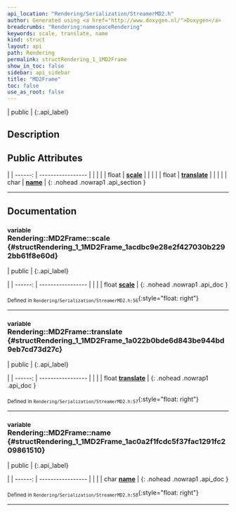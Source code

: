 ```yaml
---
api_location: "Rendering/Serialization/StreamerMD2.h"
author: Generated using <a href="http://www.doxygen.nl/">Doxygen</a>
breadcrumbs: "Rendering:namespaceRendering"
keywords: scale, translate, name
kind: struct
layout: api
path: Rendering
permalink: structRendering_1_1MD2Frame
show_in_toc: false
sidebar: api_sidebar
title: "MD2Frame"
toc: false
use_as_root: false
---
```


| public |
{:.api_label}

## Description





## Public Attributes

|
| ------: | ----------------- |
|  | |
| float | **[scale](#structRendering_1_1MD2Frame_1acdbc9e28e2f427030b2292bb61f8e60d)**  |
|  | |
| float | **[translate](#structRendering_1_1MD2Frame_1a022b0bde6d843be944bd9eb7cd73d27c)**  |
|  | |
| char | **[name](#structRendering_1_1MD2Frame_1ac0a2f1fcdc5f37fac1291fc209861510)**  |
{: .nohead .nowrap1 .api_section }


-------------------------------------------------------------------

## Documentation

### <small>variable</small><br/> Rendering::MD2Frame::scale {#structRendering_1_1MD2Frame_1acdbc9e28e2f427030b2292bb61f8e60d}

| public |
{:.api_label}

|
| ------: | ----------------- |
|  |
| float **[scale](#structRendering_1_1MD2Frame_1acdbc9e28e2f427030b2292bb61f8e60d)**  |
{: .nohead .nowrap1 .api_doc }





<sub>Defined in `Rendering/Serialization/StreamerMD2.h:56`</sub>{:style="float: right"}

-------------------------------------------------------------------

### <small>variable</small><br/> Rendering::MD2Frame::translate {#structRendering_1_1MD2Frame_1a022b0bde6d843be944bd9eb7cd73d27c}

| public |
{:.api_label}

|
| ------: | ----------------- |
|  |
| float **[translate](#structRendering_1_1MD2Frame_1a022b0bde6d843be944bd9eb7cd73d27c)**  |
{: .nohead .nowrap1 .api_doc }





<sub>Defined in `Rendering/Serialization/StreamerMD2.h:57`</sub>{:style="float: right"}

-------------------------------------------------------------------

### <small>variable</small><br/> Rendering::MD2Frame::name {#structRendering_1_1MD2Frame_1ac0a2f1fcdc5f37fac1291fc209861510}

| public |
{:.api_label}

|
| ------: | ----------------- |
|  |
| char **[name](#structRendering_1_1MD2Frame_1ac0a2f1fcdc5f37fac1291fc209861510)**  |
{: .nohead .nowrap1 .api_doc }





<sub>Defined in `Rendering/Serialization/StreamerMD2.h:58`</sub>{:style="float: right"}

-------------------------------------------------------------------

